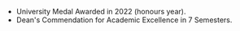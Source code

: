 - University Medal Awarded in 2022 (honours year).
- Dean's Commendation for Academic Excellence in 7 Semesters. 